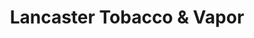 ---
title: "Lancaster Tobacco & Vapor"
url: /lancaster/lancaster-tobacco-and-vapor/
shop: e-cigarette
---